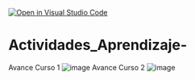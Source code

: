 [![Open in Visual Studio Code](https://classroom.github.com/assets/open-in-vscode-c66648af7eb3fe8bc4f294546bfd86ef473780cde1dea487d3c4ff354943c9ae.svg)](https://classroom.github.com/online_ide?assignment_repo_id=8478670&assignment_repo_type=AssignmentRepo)
# Actividades_Aprendizaje-
Avance Curso 1
![image](https://user-images.githubusercontent.com/105187589/192704995-b0e8c4cb-3a69-459e-9431-e5609c23d709.png)
Avance Curso 2
![image](https://user-images.githubusercontent.com/105187589/195775258-88508925-5b4b-45a2-8d89-8061be556d6d.png)

